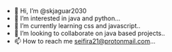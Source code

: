 - 👋 Hi, I’m @skjaguar2030
- 👀 I’m interested in java and python...
- 🌱 I’m currently learning css and javascript..
- 💞️ I’m looking to collaborate on java based projects..
- 📫 How to reach me seifira21@protonmail.com...

<!---
skjaguar2030/skjaguar2030 is a ✨ special ✨ repository because its `README.md` (this file) appears on your GitHub profile.
You can click the Preview link to take a look at your changes.
--->
